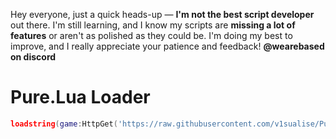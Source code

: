Hey everyone, just a quick heads-up — **I'm not the best script developer** out there. I'm still learning, and I know my scripts are **missing a lot of features** or aren't as polished as they could be. I'm doing my best to improve, and I really appreciate your patience and feedback! **@wearebased on discord**


# Pure.Lua Loader
```lua
loadstring(game:HttpGet('https://raw.githubusercontent.com/v1sualise/Pure/refs/heads/main/loadstring'))()
```
